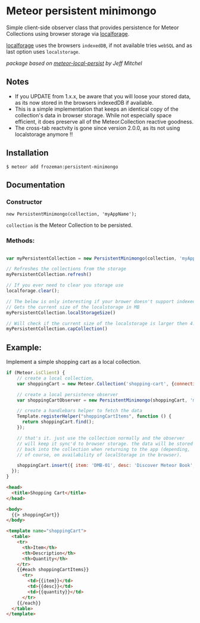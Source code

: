 # Meteor persistent minimongo

Simple client-side observer class that provides persistence for Meteor Collections using browser storage via [localforage](https://github.com/mozilla/localForage).

[localforage](https://github.com/mozilla/localForage) uses the browsers `indexedDB`, if not available tries `webSQL` and as last option uses `localstorage`.

*package based on [meteor-local-persist](https://github.com/jeffmitchel/meteor-local-persist) by Jeff Mitchel*

## Notes

- If you UPDATE from 1.x.x, be aware that you will loose your stored data, as its now stored in the browsers indexedDB if available.
- This is a simple implementation that keeps an identical copy of the collection's data in browser storage. While not especially space efficient, it does preserve all of the Meteor.Collection reactive goodness.
- The cross-tab reactvity is gone since version 2.0.0, as its not using localstorage anymore !!


## Installation

`$ meteor add frozeman:persistent-minimongo`


## Documentation

### Constructor

```
new PersistentMinimongo(collection, 'myAppName');
```

`collection` is the Meteor Collection to be persisted.

### Methods:

```js

var myPersistentCollection = new PersistentMinimongo(collection, 'myAppName');

// Refreshes the collections from the storage
myPersistentCollection.refresh()

// If you ever need to clear you storage use
localforage.clear();

// The below is only interesting if your brower doesn't support indexedDB or webSQL:
// Gets the current size of the localstorage in MB
myPersistentCollection.localStorageSize()

// Will check if the current size of the localstorage is larger then 4.8 MB, if so it will remove the 50 latest entries of the collection.
myPersistentCollection.capCollection()
```

## Example:

Implement a simple shopping cart as a local collection.

```js
if (Meteor.isClient) {
    // create a local collection, 
    var shoppingCart = new Meteor.Collection('shopping-cart', {connection: null});

    // create a local persistence observer
    var shoppingCartObserver = new PersistentMinimongo(shoppingCart, 'myShoppingApp');

    // create a handlebars helper to fetch the data
    Template.registerHelper("shoppingCartItems", function () {
      return shoppingCart.find();
    });

    // that's it. just use the collection normally and the observer
    // will keep it sync'd to browser storage. the data will be stored
    // back into the collection when returning to the app (depending,
    // of course, on availability of localStorage in the browser).

    shoppingCart.insert({ item: 'DMB-01', desc: 'Discover Meteor Book', quantity: 1 });
  });
}
```

```html
<head>
  <title>Shopping Cart</title>
</head>

<body>
  {{> shoppingCart}}
</body>

<template name="shoppingCart">
  <table>
    <tr>
      <th>Item</th>
      <th>Description</th>
      <th>Quantity</th>
    </tr>
    {{#each shoppingCartItems}}
      <tr>
        <td>{{item}}</td>
        <td>{{desc}}</td>
        <td>{{quantity}}</td>
      </tr>
    {{/each}}
  </table>
</template>
```
